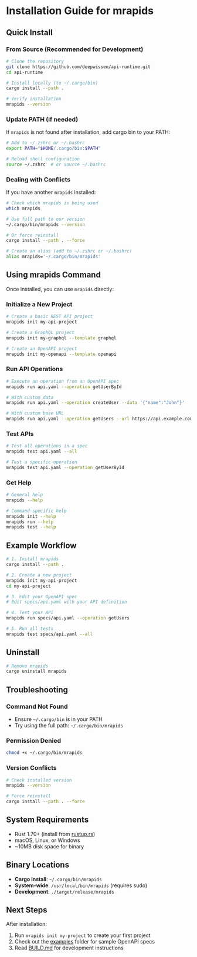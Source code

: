 # Installation Guide for mrapids

## Quick Install

### From Source (Recommended for Development)
```bash
# Clone the repository
git clone https://github.com/deepwissen/api-runtime.git
cd api-runtime

# Install locally (to ~/.cargo/bin)
cargo install --path .

# Verify installation
mrapids --version
```

### Update PATH (if needed)

If `mrapids` is not found after installation, add cargo bin to your PATH:

```bash
# Add to ~/.zshrc or ~/.bashrc
export PATH="$HOME/.cargo/bin:$PATH"

# Reload shell configuration
source ~/.zshrc  # or source ~/.bashrc
```

### Dealing with Conflicts

If you have another `mrapids` installed:

```bash
# Check which mrapids is being used
which mrapids

# Use full path to our version
~/.cargo/bin/mrapids --version

# Or force reinstall
cargo install --path . --force

# Create an alias (add to ~/.zshrc or ~/.bashrc)
alias mrapids='~/.cargo/bin/mrapids'
```

## Using mrapids Command

Once installed, you can use `mrapids` directly:

### Initialize a New Project
```bash
# Create a basic REST API project
mrapids init my-api-project

# Create a GraphQL project
mrapids init my-graphql --template graphql

# Create an OpenAPI project
mrapids init my-openapi --template openapi
```

### Run API Operations
```bash
# Execute an operation from an OpenAPI spec
mrapids run api.yaml --operation getUserById

# With custom data
mrapids run api.yaml --operation createUser --data '{"name":"John"}'

# With custom base URL
mrapids run api.yaml --operation getUsers --url https://api.example.com
```

### Test APIs
```bash
# Test all operations in a spec
mrapids test api.yaml --all

# Test a specific operation
mrapids test api.yaml --operation getUserById
```

### Get Help
```bash
# General help
mrapids --help

# Command-specific help
mrapids init --help
mrapids run --help
mrapids test --help
```

## Example Workflow

```bash
# 1. Install mrapids
cargo install --path .

# 2. Create a new project
mrapids init my-api-project
cd my-api-project

# 3. Edit your OpenAPI spec
# Edit specs/api.yaml with your API definition

# 4. Test your API
mrapids run specs/api.yaml --operation getUsers

# 5. Run all tests
mrapids test specs/api.yaml --all
```

## Uninstall

```bash
# Remove mrapids
cargo uninstall mrapids
```

## Troubleshooting

### Command Not Found
- Ensure `~/.cargo/bin` is in your PATH
- Try using the full path: `~/.cargo/bin/mrapids`

### Permission Denied
```bash
chmod +x ~/.cargo/bin/mrapids
```

### Version Conflicts
```bash
# Check installed version
mrapids --version

# Force reinstall
cargo install --path . --force
```

## System Requirements

- Rust 1.70+ (install from [rustup.rs](https://rustup.rs/))
- macOS, Linux, or Windows
- ~10MB disk space for binary

## Binary Locations

- **Cargo install**: `~/.cargo/bin/mrapids`
- **System-wide**: `/usr/local/bin/mrapids` (requires sudo)
- **Development**: `./target/release/mrapids`

## Next Steps

After installation:
1. Run `mrapids init my-project` to create your first project
2. Check out the [examples](./examples/) folder for sample OpenAPI specs
3. Read [BUILD.md](./BUILD.md) for development instructions